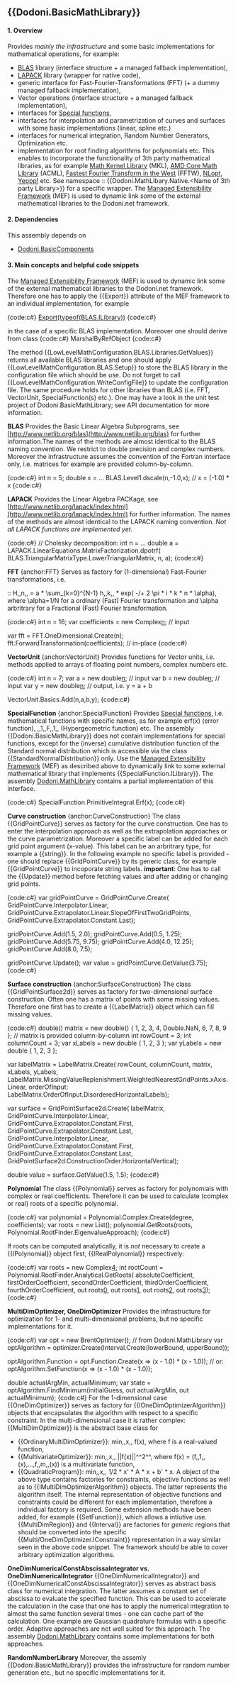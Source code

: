 ## {{Dodoni.BasicMathLibrary}}

#### 1. Overview
Provides _mainly the infrastructure_ and some basic implementations for mathematical operations, for example:
* [BLAS](http://www.netlib.org/blas/) library (interface structure + a managed fallback implementation), 
* [LAPACK](http://www.netlib.org/lapack/) library (wrapper for native code), 
* generic interface for Fast-Fourier-Transformations (FFT) (+ a dummy managed fallback implementation),
* Vector operations (interface structure + a managed fallback implementation),
* interfaces for [Special functions](http://en.wikipedia.org/wiki/List_of_mathematical_functions),
* interfaces for interpolation and parametrization of curves and surfaces with some basic implementations (linear, spline etc.)
* interfaces for numerical integration, Random Number Generators, Optimization etc.
* implementation for root finding algorithms for polynomials etc.
This enables to incorporate the functionality of 3th party mathematical libraries, as for example [Math Kernel Library](http://en.wikipedia.org/wiki/Math_Kernel_Library) (MKL), [AMD Core Math Library](http://en.wikipedia.org/wiki/AMD_Core_Math_Library) (ACML), [Fastest Fourier Transform in the West](http://www.fftw.org/) (FFTW), [NLopt](http://ab-initio.mit.edu/wiki/index.php/NLopt), [Yeppp!](http://www.yeppp.info/) etc. See namespace 
:: {{Dodoni.MathLibary.Native.<Name of 3th party Library>}} 
for a specific wrapper. The [Managed Extensibility Framework](http://en.wikipedia.org/wiki/Managed_Extensibility_Framework) (MEF) is used to dynamic link some of the external mathematical libraries to the Dodoni.net framework.

#### 2. Dependencies
This assembly depends on 
* [Dodoni.BasicComponents](BasicComponents)

#### 3. Main concepts and helpful code snippets
The [Managed Extensibility Framework](http___en.wikipedia.org_wiki_Managed_Extensibility_Framework) (MEF) is used to dynamic link some of the external mathematical libraries to the Dodoni.net framework. Therefore one has to apply the {{Export}} attribute of the MEF framework to an individual implementation, for example

{code:c#}
 [Export(typeof(BLAS.ILibrary))](Export(typeof(BLAS.ILibrary)))
{code:c#}

in the case of a specific BLAS implementation. Moreover one should derive from class
{code:c#}
MarshalByRefObject
{code:c#}

The method {{LowLevelMathConfiguration.BLAS.Libraries.GetValues}} returns all available BLAS libraries and one should apply {{LowLevelMathConfiguration.BLAS.Setup}} to store the BLAS library in the configuration file which should be use. Do not forget to call {{LowLevelMathConfiguration.WriteConfigFile}} to update the configuration file. The same procedure holds for other libraries than BLAS (i.e. FFT, VectorUnit, SpecialFunction(s) etc.). One may have a look in the unit test project of Dodoni.BasicMathLibrary; see API documentation for more information.

 **BLAS**
Provides the Basic Linear Algebra Subprograms, see [http://www.netlib.org/blas](http://www.netlib.org/blas) for further information.The names of the methods are almost identical to the BLAS naming convention. We restrict to double precision and complex numbers. Moreover the infrastructure assumes the convention of the Fortran interface only, i.e. matrices for example are provided column-by-column.

{code:c#}
  int n = 5;
  double[]() x = ...
  BLAS.Level1.dscale(n,-1.0,x);  // x = (-1.0) * x
{code:c#}

 **LAPACK**
Provides the Linear Algebra PACKage, see [http://www.netlib.org/lapack/index.html](http://www.netlib.org/lapack/index.html) for further information. The names of the methods are almost identical to the LAPACK naming convention. _Not all LAPACK functions are implemented yet._

{code:c#}
 // Cholesky decomposition:
int n = ...
double[]() a = 
LAPACK.LinearEquations.MatrixFactorization.dpotrf( BLAS.TriangularMatrixType.LowerTriangularMatrix, n, a); 
{code:c#}

 **FFT** {anchor:FFT}
Serves as factory for (1-dimensional) Fast-Fourier transformations, i.e. 

:: H,,n,, = a * \sum_{k=0}^{N-1} h,,k,, * exp( -/+ 2 \pi * i * k * n * \alpha), 
where \alpha=1/N for a ordinary (Fast) Fourier transformation and \alpha arbritrary for a Fractional (Fast) Fourier transformation. 

{code:c#}
  int n = 16;
  var coefficients = new Complex[n](n);  // input
  
  var fft = FFT.OneDimensional.Create(n);
  fft.ForwardTransformation(coefficients);    // in-place
{code:c#}

 **VectorUnit** {anchor:VectorUnit}
Provides functions for Vector units, i.e. methods applied to arrays of floating point numbers, complex numbers etc. 

{code:c#}
  int n = 7;
  var a = new double[n](n);  // input
  var b = new double[n](n);  // input
  var y = new double[n](n);  // output, i.e. y = a + b

  VectorUnit.Basics.Add(n,a,b,y);
{code:c#}

 **SpecialFunction** {anchor:SpecialFunction}
Provides [Special functions](http://en.wikipedia.org/wiki/List_of_mathematical_functions), i.e.  mathematical functions with specific names, as for example erf(x) (error function), ,,1,,F,,1,, (Hypergeometric function) etc. The assembly {{Dodoni.BasicMathLibrary}} does not contain implementations for special functions, except for the (inverse) cumulative distribution function of the Standard normal distribution which is accessible via the class {{StandardNormalDistribution}} only. Use the [Managed Extensibility Framework](http___en.wikipedia.org_wiki_Managed_Extensibility_Framework) (MEF) as described above to dynamically link to some external mathematical library that implements {{SpecialFunction.ILibrary}}. The assembly [Dodoni.MathLibrary](MathLibrary) contains a partial implementation of this interface.

{code:c#}
 SpecialFunction.PrimitiveIntegral.Erf(x);
{code:c#}

 **Curve construction** {anchor:CurveConstruction}
The class {{GridPointCurve}} serves as factory for the curve construction. One has to enter the interpolation approach as well as the extrapolation approaches or the curve parametrization. Moreover a specific label can be added for each grid point argument (x-value). This label can be an arbritrary type, for example a {{string}}. In the following example no specific label is provided - one should replace {{GridPointCurve}} by its generic class, for example {{GridPointCurve<string>}} to incoporate string labels. 
**important**: One has to call the {{Update}} method before fetching values and after adding or changing grid points.

{code:c#}
var gridPointCurve = GridPointCurve.Create(
         GridPointCurve.Interpolator.Linear, 
         GridPointCurve.Extrapolator.Linear.SlopeOfFirstTwoGridPoints, 
         GridPointCurve.Extrapolator.Constant.Last);

gridPointCurve.Add(1.5, 2.0);
gridPointCurve.Add(0.5, 1.25);
gridPointCurve.Add(5.75, 9.75);
gridPointCurve.Add(4.0, 12.25);
gridPointCurve.Add(8.0, 7.5);

gridPointCurve.Update();
var value = gridPointCurve.GetValue(3.75);
{code:c#}

 **Surface construction** {anchor:SurfaceConstruction}
The class {{GridPointSurface2d}} serves as factory for two-dimensional surface construction. Often one has a matrix of points with some missing values. Therefore one first has to create a {{LabelMatrix}} object which can fill missing values.

{code:c#}
 double[]()() matrix = new double[]()() { 1, 2, 3, 4, Double.NaN, 6, 7, 8, 9 };
// matrix is provided column-by-column
 int rowCount = 3;
 int columnCount = 3;
 var xLabels = new double[]() { 1, 2, 3 };
 var yLabels = new double[]() { 1, 2, 3 };

 var labelMatrix = LabelMatrix.Create(
                              rowCount, 
                              columnCount, 
                              matrix, 
                              xLabels, 
                              yLabels,
 LabelMatrix.MissingValueReplenishment.WeightedNearestGridPoints.xAxis.Linear, 
 orderOfInput: LabelMatrix.OrderOfInput.DisorderedHorizontalLabels);

 var surface = GridPointSurface2d.Create(
                          labelMatrix, 
                          GridPointCurve.Interpolator.Linear, 
                          GridPointCurve.Extrapolator.Constant.First, 
                          GridPointCurve.Extrapolator.Constant.Last, 
                          GridPointCurve.Interpolator.Linear, 
                          GridPointCurve.Extrapolator.Constant.First, 
                          GridPointCurve.Extrapolator.Constant.Last,
                          GridPointSurface2d.ConstructionOrder.HorizontalVertical);
         
double value = surface.GetValue(1.5, 1.5);
{code:c#}

 **Polynomial**
The class {{Polynomial}} serves as factory for polynomials with complex or real coefficients. Therefore it can be used to calculate (complex or real) roots of a specific polynomial.

{code:c#}
var polynomial = Polynomial.Complex.Create(degree, coefficients);
var roots = new List<Complex>();
polynomial.GetRoots(roots, Polynomial.RootFinder.EigenvalueApproach);
{code:c#}

If roots can be computed analytically, it is _not_ necessary to create a {{IPolynomial}} object first, {{IRealPolynomial}} respectively:

{code:c#}
var roots = new Complex[4](4);
int rootCount = Polynomial.RootFinder.Analytical.GetRoots(
                     absoluteCoefficient, firstOrderCoefficient, 
                     secondOrderCoefficient, thirdOrderCoefficient, 
                     fourthOrderCoefficient, 
                     out roots[0](0), out roots[1](1), out roots[2](2), out roots[3](3));
{code:c#}

 **MultiDimOptimizer, OneDimOptimizer**
Provides the infrastructure for optimization for 1- and multi-dimensional problems, but no specific implementations for it. 

{code:c#}
var opt = new BrentOptimizer(); // from Dodoni.MathLibrary
var optAlgorithm = optimizer.Create(Interval.Create(lowerBound, upperBound));

optAlgorithm.Function = opt.Function.Create(x => (x - 1.0) * (x - 1.0));
// or: optAlgorithm.SetFunction(x => (x - 1.0) * (x - 1.0));

double actualArgMin, actualMinimum;
var state = optAlgorithm.FindMinimum(initialGuess, out actualArgMin, out actualMinimum);
{code:c#}
For the 1-dimensional case {{OneDimOptimizer}} serves as factory for {{IOneDimOptimizerAlgorithm}} objects that encapsulates the algorithm with respect to a specific constraint. In the multi-dimensional case it is rather complex: {{MultiDimOptimizer}} is the abstract base class for
* {{OrdinaryMultiDimOptimizer}}: min,,x,, f(x), where f is a real-valued function,
* {{MultivariateOptimizer}}: min,,x,, ||f(x)||^^2^^, where f(x) = (f,,1,,(x),...,f,,m,,(x)) is a multivariate function,
* {{QuadraticProgram}}: min,,x,, 1/2 * x' * A * x + b' * x.
A object of the above type contains factories for constraints, objective functions as well as to {{IMultiDimOptimizerAlgorithm}} objects. The latter represents the algorithm itself. The internal representation of objective functions and constraints could be different for each implementation, therefore a individual factory is required. Some extension methods have been added, for example {{SetFunction}}, which allows a intiutive use. {{MultiDimRegion}} and {{Interval}} are factories for _generic_ regions that should be converted into the specific {{Multi/OneDimOptimizer.IConstraint}} representation in a way similar seen in the above code snippet. The framework should be able to cover arbitrary optimization algorithms.

 **OneDimNumericalConstAbscissaIntegrator vs. OneDimNumericalIntegrator**
{{OneDimNumericalIntegrator}} and {{OneDimNumericalConstAbscissaIntegrator}} serves as abstract basis class for numerical integration. The latter assumes a constant set of abscissa to evaluate the specified function. This can be used to accelerate the calculation in the case that one has to apply the numerical integration to almost the same function several times - one can cache part of the calculation. One example are Gaussian quadrature formulas with a specific order. Adaptive approaches are not well suited for this approach. The assembly [Dodoni.MathLibrary](MathLibrary) contains some implementations for both approaches.

 **RandomNumberLibrary**
Moreover, the assemly {{Dodoni.BasicMathLibrary}} provides the infrastructure for random number generation etc., but no specific implementations for it. 


